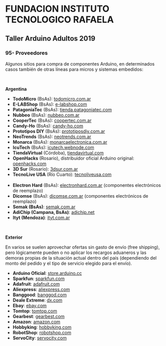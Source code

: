 <h1><b>FUNDACION INSTITUTO TECNOLOGICO RAFAELA</b></h1>
<h2><b>Taller Arduino Adultos 2019</b></h2>

<h3>95- Proveedores</h3>

Algunos sitios para compra de componentes Arduino, en determinados casos también de otras líneas para micros y sistemas embedidos:

<p>&nbsp;</p>

<b>Argentina</b>

* <b>TodoMicro</b> (BsAs): <a href="https://www.todomicro.com.ar/">todomicro.com.ar</a>
* <b>E-LABShop</b> (BsAs): <a href="https://e-labshop.com">e-labshop.com</a>
* <b>PatagoniaTec</b> (BsAs): <a href="https://tienda.patagoniatec.com/">tienda.patagoniatec.com</a>
* <b>Nubbeo</b> (BsAs): <a href="http://www.nubbeo.com.ar/">nubbeo.com.ar</a>
* <b>CooperTec</b> (BsAs): <a href="http://www.coopertec.com.ar/">coopertec.com.ar</a>
* <b>Candy-Ho</b> (BsAs): <a href="https://candy-ho.com/">candy-ho.com</a>
* <b>Prototipos DIY</b> (BsAs): <a href="https://www.prototiposdiy.com.ar/">prototiposdiy.com.ar</a>
* <b>NeoTrends</b> (BsAs): <a href="https://www.neotrends.com.ar">neotrends.com.ar</a>
* <b>Monarca</b> (BsAs): <a href="https://monarcaelectronica.com.ar">monarcaelectronica.com.ar</a>
* <b>IcuTech</b> (BsAs): <a href="https://icutech.webnode.com/">icutech.webnode.com</a>
* <b>TiendaVirtual</b> (Córdoba), <a href="https://www.tiendavirtual.com" target="_blank">tiendavirtual.com</a>
* <b>OpenHacks</b> (Rosario), distribuidor oficial Arduino original: <a href="https://www.openhacks.com/">openhacks.com</a>
* <b>3D Sur</b> (Rosario): <a href="http://3dsur.com.ar/">3dsur.com.ar</a>
* <b>TecnoLive USA</b> (Río Cuarto): <a href="http://www.tecnoliveusa.com/">tecnoliveusa.com</a>
<br><br>
* <b>Electron Hard</b> (BsAs): <a href="http://electronhard.com.ar/">electronhard.com.ar</a> (componentes electrónicos de reemplazo)
* <b>Dicomse</b> (BsAs): <a href="https://www.dicomse.com.ar/">dicomse.com.ar</a> (componentes electrónicos de reemplazo)
* <b>Semak (BsAs)</b>: <a href="https://www.semak.com.ar/">semak.com.ar</a>
* <b>AdiChip (Campana, BsAs)</b>: <a href="http://www.adichip.net">adichip.net</a>
* <b>Ityt (Mendoza)</b>: <a href="http://tienda.ityt.com.ar/">ityt.com.ar</a>

<p>&nbsp;</p>

<b>Exterior</b>

En varios se suelen aprovechar ofertas sin gasto de envío (free shipping), pero lógicamente pueden o no aplicar los recargos aduaneros y las demoras propias de la situación actual dentro del país (dependiendo del monto del pedido y el tipo de servicio elegido para el envío).

* <b>Arduino Oficial</b>: <a href="https://store.arduino.cc/">store.arduino.cc</a>
* <b>Sparkfun</b>: <a href="https://www.sparkfun.com/">sparkfun.com</a>
* <b>Adafruit</b>: <a href="https://www.adafruit.com/">adafruit.com</a>
* <b>Aliexpress</b>: <a href="https://www.aliexpress.com">aliexpress.com</a>
* <b>Banggood</b>: <a href="https://www.banggood.com/">banggod.com</a>
* <b>Deale Extreme</b>: <a href="https://www.dx.com/">dx.com</a>
* <b>Ebay</b>: <a href="https://www.ebay.com/">ebay.com</a>
* <b>Tomtop</b>: <a href="https://www.tomtop.com/">tomtop.com</a>
* <b>Gearbest</b>: <a href="https://www.gearbest.com/">gearbest.com</a>
* <b>Amazon</b>: <a href="https://www.amazon.com/">amazon.com</a>
* <b>Hobbyking</b>: <a href="https://hobbyking.com">hobbyking.com</a>
* <b>RobotShop</b>: <a href="https://robotshop.com">robotshop.com</a>
* <b>ServoCity</b>: <a href="https://servocity.com">servocity.com</a>
